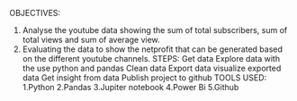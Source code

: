 OBJECTIVES:
  1. Analyse the youtube data showing the sum of total subscribers, sum of total views and sum of average view.
  2. Evaluating the data to show the netprofit that can be generated based on the different youtube channels.
STEPS:
Get data
Explore data with the use python and pandas
Clean data
Export data
visualize exported data
Get insight from data
Publish project to github
TOOLS USED:
1.Python 2.Pandas 3.Jupiter notebook 4.Power Bi 5.Github
